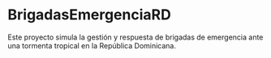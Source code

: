 # BrigadasEmergenciaRD
 Este proyecto simula la gestión y respuesta de brigadas de emergencia ante una tormenta tropical en la República Dominicana. 

